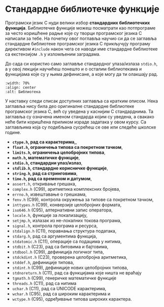 # Стандардне библиотечке функције

Програмски језик C нуди велики избор **стандардних библиотечких функција**.
Библиотечке функције можеш посматрати као потпрограме за често коришћене радње
које су творци програмског језика C написали за тебе. На почетку овог поглавља
научио си да се заглавља стандардне библиотеке програмског језика C прикључују
програму директивом `#include` након чега се наводи име стандардне библиотеке
са екстензијом `.h` у изломљеним заградама.

До сада си користио само заглавље стандардног улаза/излаза `stdio.h`, а у овој
лекцији научићеш понешто и о осталим библиотекама и функцијама које су у њима
дефинисане, а које могу да ти олакшају рад.

```{image} images/biblioteka.jpg
:width: 70%
:align: center
:alt: Библиотека
```

У наставку следи списак доступних заглавља са кратким описом. Нека заглавља
нису била део оригиналне стандардне библиотеке програмског језика C, већ су
уведена у каснијим C стандарднима. Та заглавља су означена именом стандарда
којим су уведена, а свакако неће бити коришћена приликом израде задатака у
овом курсу. Са заглављима која су подебљана сусрећеш се ове или следеће школске
године.

- **`ctype.h`, рад са карактерима,**,
- **`float.h`, ограничења типова са покретном тачком**,
- **`limits.h`, ограничења целобројних типова**,
- **`math.h`, математичке функције**,
- **`stdio.h`, стандардни улаз/излаз**,
- **`stdlib.h`, стандардне корисничке функције**,
- **`string.h`, рад са стринговима**,
- **`time.h`, рад са временом и датумом**,
- `assert.h`, откривање грешака,
- `complex.h` (C99), аритметика комплексних бројева,
- `errno.h`, извештавање о грешкама,
- `fenv.h` (C99), контрола окружења за типове са покретном тачком,
- `inttypes.h` (C99), конверзије целобројних формата,
- `iso646.h` (C95), алтернативни запис оператора,
- `locale.h`, функције за локализацију,
- `setjmp.h`, излазак из не-локалних токова програма,
- `signal.h`, контрола програма и ресурса,
- `stdalign.h` (C11), поравнања структура података,
- `stdarg.h`, рад са аргументима функција,
- `stdatomic.h` (C11), операције са подацима у нитима,
- `stdbit.h` (C23), рад са битовима и бајтовима,
- `stdbool.h` (C99), дефиниција логичког типа,
- `stdckdint.h` (C23), проверена целобројна аритметика,
- `stddef.h`, дефиниције типова,
- `stdint.h` (C99), дефиниције нових целобројних типова,
- `stdnoreturn.h` (C11), рад са функцијама које ништа не враћају
- `tgmath.h` (C99), генеричке математичке функције
- `threads.h` (C11), рад са нитима
- `uchar.h` (C11), рад са UNICODE карактерима,
- `wchar.h` (C95), рад са широким карактерима и
- `wctype.h` (C95), одређивање типова широких карактера.
